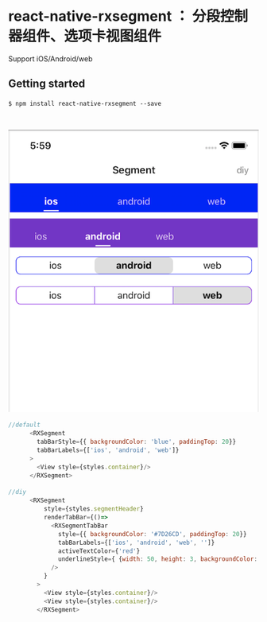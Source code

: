 
# react-native-rxsegment ： 分段控制器组件、选项卡视图组件

Support iOS/Android/web

## Getting started
`$ npm install react-native-rxsegment --save`


<br />

![srxboys](https://github.com/RXReactNative/react-native-rxsegment/blob/master/screen_img/segment.png)

```js
//default
      <RXSegment
        tabBarStyle={{ backgroundColor: 'blue', paddingTop: 20}}
        tabBarLabels={['ios', 'android', 'web']}
      >
        <View style={styles.container}/>
      </RXSegment>

//diy
      <RXSegment
          style={styles.segmentHeader}
          renderTabBar={()=>
            <RXSegmentTabBar
              style={{ backgroundColor: '#7D26CD', paddingTop: 20}}
              tabBarLabels={['ios', 'android', 'web', '']}
              activeTextColor={'red'}
              underlineStyle={ {width: 50, height: 3, backgroundColor: 'red'} }
            />
          }
        >
          <View style={styles.container}/>
          <View style={styles.container}/>
        </RXSegment>
```